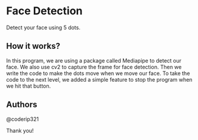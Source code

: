 # Face Detection
Detect your face using 5 dots.

## How it works?
In this program, we are using a package called Mediapipe to detect our face. We also use cv2 to capture the frame for face detection. Then we write the code to make the dots move when we move our face. To take the code to the next level, we added a simple feature to stop the program when we hit that button.

## Authors
@coderip321

Thank you!
